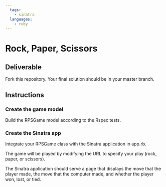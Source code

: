 ```yaml
---
  tags:
    - sinatra
  languages:
    - ruby
---
```


# Rock, Paper, Scissors

## Deliverable

Fork this repository. Your final solution should be in your master
branch.

## Instructions

### Create the game model

Build the RPSGame model according to the Rspec tests.

### Create the Sinatra app

Integrate your RPSGame class with the Sinatra application in app.rb.

The game will be played by modifying the URL to specify your play (rock,
paper, or scissors).

The Sinatra application should serve a page that displays the move that the
player made, the move that the computer made, and whether the player
won, lost, or tied. 
